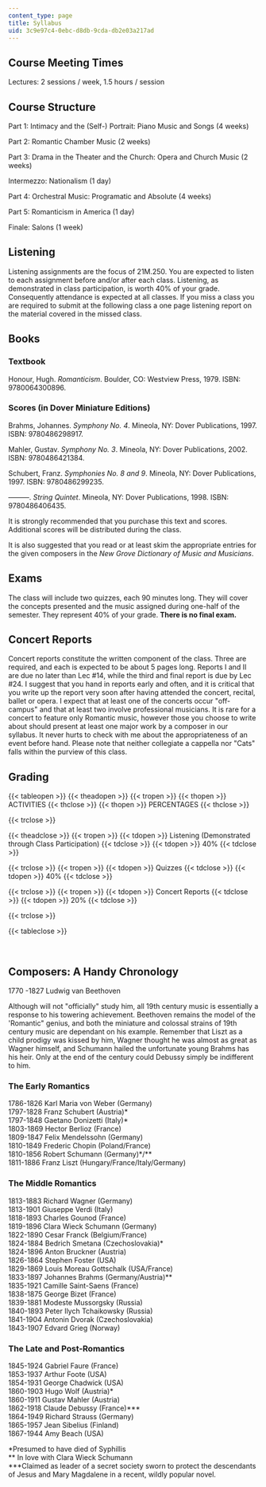 ```yaml
---
content_type: page
title: Syllabus
uid: 3c9e97c4-0ebc-d8db-9cda-db2e03a217ad
---
```


Course Meeting Times
--------------------

Lectures: 2 sessions / week, 1.5 hours / session

Course Structure
----------------

Part 1: Intimacy and the (Self-) Portrait: Piano Music and Songs (4 weeks)

Part 2: Romantic Chamber Music (2 weeks)

Part 3: Drama in the Theater and the Church: Opera and Church Music (2 weeks)

Intermezzo: Nationalism (1 day)

Part 4: Orchestral Music: Programatic and Absolute (4 weeks)

Part 5: Romanticism in America (1 day)

Finale: Salons (1 week)

Listening
---------

Listening assignments are the focus of 21M.250. You are expected to listen to each assignment before and/or after each class. Listening, as demonstrated in class participation, is worth 40% of your grade. Consequently attendance is expected at all classes. If you miss a class you are required to submit at the following class a one page listening report on the material covered in the missed class.

Books
-----

### Textbook

Honour, Hugh. _Romanticism_. Boulder, CO: Westview Press, 1979. ISBN: 9780064300896.

### Scores (in Dover Miniature Editions)

Brahms, Johannes. _Symphony No. 4_. Mineola, NY: Dover Publications, 1997. ISBN: 9780486298917.

Mahler, Gustav. _Symphony No. 3_. Mineola, NY: Dover Publications, 2002. ISBN: 9780486421384.

Schubert, Franz. _Symphonies No. 8 and 9_. Mineola, NY: Dover Publications, 1997. ISBN: 9780486299235.

———. _String Quintet_. Mineola, NY: Dover Publications, 1998. ISBN: 9780486406435.

It is strongly recommended that you purchase this text and scores. Additional scores will be distributed during the class.

It is also suggested that you read or at least skim the appropriate entries for the given composers in the _New Grove Dictionary of Music and Musicians_.

Exams
-----

The class will include two quizzes, each 90 minutes long. They will cover the concepts presented and the music assigned during one-half of the semester. They represent 40% of your grade. **There is no final exam.**

Concert Reports
---------------

Concert reports constitute the written component of the class. Three are required, and each is expected to be about 5 pages long. Reports I and II are due no later than Lec #14, while the third and final report is due by Lec #24. I suggest that you hand in reports early and often, and it is critical that you write up the report very soon after having attended the concert, recital, ballet or opera. I expect that at least one of the concerts occur "off-campus" and that at least two involve professional musicians. It is rare for a concert to feature only Romantic music, however those you choose to write about should present at least one major work by a composer in our syllabus. It never hurts to check with me about the appropriateness of an event before hand. Please note that neither collegiate a cappella nor "Cats" falls within the purview of this class.

Grading
-------

{{< tableopen >}}
{{< theadopen >}}
{{< tropen >}}
{{< thopen >}}
ACTIVITIES
{{< thclose >}}
{{< thopen >}}
PERCENTAGES
{{< thclose >}}

{{< trclose >}}

{{< theadclose >}}
{{< tropen >}}
{{< tdopen >}}
Listening (Demonstrated through Class Participation)
{{< tdclose >}}
{{< tdopen >}}
40%
{{< tdclose >}}

{{< trclose >}}
{{< tropen >}}
{{< tdopen >}}
Quizzes
{{< tdclose >}}
{{< tdopen >}}
40%
{{< tdclose >}}

{{< trclose >}}
{{< tropen >}}
{{< tdopen >}}
Concert Reports
{{< tdclose >}}
{{< tdopen >}}
20%
{{< tdclose >}}

{{< trclose >}}

{{< tableclose >}}

  
 

Composers: A Handy Chronology
-----------------------------

1770 -1827 Ludwig van Beethoven

Although will not "officially" study him, all 19th century music is essentially a response to his towering achievement. Beethoven remains the model of the 'Romantic" genius, and both the miniature and colossal strains of 19th century music are dependant on his example. Remember that Liszt as a child prodigy was kissed by him, Wagner thought he was almost as great as Wagner himself, and Schumann hailed the unfortunate young Brahms has his heir. Only at the end of the century could Debussy simply be indifferent to him.

### The Early Romantics

1786-1826 Karl Maria von Weber (Germany)  
1797-1828 Franz Schubert (Austria)\*  
1797-1848 Gaetano Donizetti (Italy)\*  
1803-1869 Hector Berlioz (France)  
1809-1847 Felix Mendelssohn (Germany)  
1810-1849 Frederic Chopin (Poland/France)  
1810-1856 Robert Schumann (Germany)\*/\*\*  
1811-1886 Franz Liszt (Hungary/France/Italy/Germany)

### The Middle Romantics

1813-1883 Richard Wagner (Germany)  
1813-1901 Giuseppe Verdi (Italy)  
1818-1893 Charles Gounod (France)  
1819-1896 Clara Wieck Schumann (Germany)  
1822-1890 Cesar Franck (Belgium/France)  
1824-1884 Bedrich Smetana (Czechoslovakia)\*  
1824-1896 Anton Bruckner (Austria)  
1826-1864 Stephen Foster (USA)  
1829-1869 Louis Moreau Gottschalk (USA/France)  
1833-1897 Johannes Brahms (Germany/Austria)\*\*  
1835-1921 Camille Saint-Saens (France)  
1838-1875 George Bizet (France)  
1839-1881 Modeste Mussorgsky (Russia)  
1840-1893 Peter Ilych Tchaikowsky (Russia)  
1841-1904 Antonin Dvorak (Czechoslovakia)  
1843-1907 Edvard Grieg (Norway)

### The Late and Post-Romantics

1845-1924 Gabriel Faure (France)  
1853-1937 Arthur Foote (USA)  
1854-1931 George Chadwick (USA)  
1860-1903 Hugo Wolf (Austria)\*  
1860-1911 Gustav Mahler (Austria)  
1862-1918 Claude Debussy (France)\*\*\*  
1864-1949 Richard Strauss (Germany)  
1865-1957 Jean Sibelius (Finland)  
1867-1944 Amy Beach (USA)

\*Presumed to have died of Syphillis  
\*\* In love with Clara Wieck Schumann  
\*\*\*Claimed as leader of a secret society sworn to protect the descendants of Jesus and Mary Magdalene in a recent, wildly popular novel.